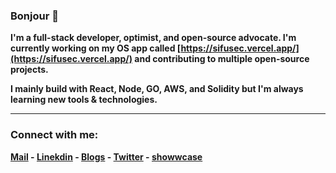 <h3>Bonjour 👋 </h1>

<b>I'm a full-stack developer, optimist, and open-source advocate. I'm currently working on my OS app called [https://sifusec.vercel.app/](https://sifusec.vercel.app/) and contributing to multiple open-source projects.<b/>

<b>I mainly build with React, Node, GO, AWS, and Solidity but I'm always learning new tools & technologies.</b>


--------

<h3 align="left">Connect with me:</h3>

[Mail](mailto:pratiktiwari1212@gmail.com) -
[Linekdin](https://www.linkedin.com/in/pratiktiwari12/) - 
[Blogs](https://blogs.tiwaripratik.com/) -
[Twitter](https://twitter.com/pratikk_tiwari) -
[showwcase](https://www.showwcase.com/pratik-codes)











